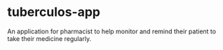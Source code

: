 # tuberculos-app
An application for pharmacist to help monitor and remind their patient to take their medicine regularly.
